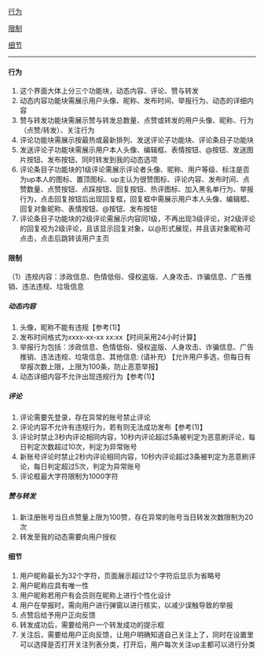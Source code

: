 
[行为](#行为)

[限制](#限制)

[细节](#细节)

---

  

#### 行为

1. 这个界面大体上分三个功能块，动态内容、评论、赞与转发
2. 动态内容功能块需展示用户头像、昵称、发布时间、举报行为、动态的详细内容
3. 赞与转发功能块需展示赞与转发总数量、点赞或转发的用户头像、昵称、行为（点赞/转发）、关注行为
4. 评论功能块需展示按最热或最新排列、发送评论子功能块、评论条目子功能块
5. 发送评论子功能块需展示用户本人头像、编辑框、表情按钮、@按钮、发送图片按钮、发布按钮、同时转发到我的动态选项
6. 评论条目子功能块的1级评论需展示评论者头像、昵称、用户等级、标注是否为up本人的图标、置顶图标、up主认为很赞图标、评论内容、发布时间、点赞数量、点赞按钮、点踩按钮、回复按钮、热评图标、加入黑名单行为、举报行为，点击回复按钮后出现回复框，回复框中需展示用户本人头像、编辑框、回复对象昵称、表情按钮、@按钮、发布按钮
7. 评论条目子功能块的2级评论需展示内容同1级，不再出现3级评论，对2级评论的回复视为2级评论，且该显示回复对象，以@形式展现，并且该对象昵称可点击，点击后跳转该用户主页


#### 限制

（1）违规内容：涉政信息、色情低俗、侵权盗版、人身攻击、诈骗信息、广告推销、违法违规、垃圾信息

##### *动态内容*

1. 头像，昵称不能有违规【参考(1)】
2. 发布时间格式为xxxx-xx-xx xx:xx【时间采用24小时计算】
3. 举报行为包括：涉政信息、色情低俗、侵权盗版、人身攻击、诈骗信息、广告推销、违法违规、垃圾信息、其他信息: (请补充) 【允许用户多选，但每日有举报次数上限，上限为100条，防止恶意举报】
4. 动态详细内容不允许出现违规行为【参考(1)】

##### *评论*

1. 评论需要先登录，存在异常的账号禁止评论
2. 评论内容不允许有违规行为，若有则无法成功发布【参考(1)】
3. 评论时禁止3秒内评论相同内容，10秒内评论超过5条被判定为恶意刷评论，每日判定次数超过10次，判定为异常账号
4. 新账号评论时禁止2秒内评论相同内容，10秒内评论超过3条被判定为恶意刷评论，每日判定超过5次，判定为异常账号
5. 评论框最大字符限制为1000字符

##### *赞与转发*

1. 新注册账号当日点赞量上限为100赞，存在异常的账号当日转发次数限制为20次
2. 转发至我的动态需要向用户授权

#### 细节

1. 用户昵称最长为32个字符，页面展示超过12个字符后显示为省略号
2. 用户昵称应具有唯一性
3. 用户昵称若用户有会员则在昵称上进行个性化设计
4. 用户在举报时，需向用户进行弹窗以进行核实，以减少误触导致的举报
5. 点赞后给予用户正向反馈
6. 转发成功后，需要给用户一个转发成功的提示框
7. 关注后，需要给用户正向反馈，让用户明确知道自己关注上了，同时在设置里可以选择是否打开关注列表分类，打开后，用户每次关注up主都可以进行分类
